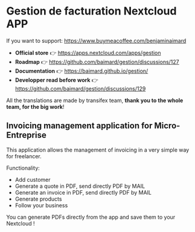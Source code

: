 # Gestion de facturation Nextcloud APP

If you want to support: https://www.buymeacoffee.com/benjaminaimard

* **Official store** 👉 https://apps.nextcloud.com/apps/gestion
* **Roadmap**   👉 https://github.com/baimard/gestion/discussions/127
* **Documentation** 👉 https://baimard.github.io/gestion/
* **Developper read before work** 👉 https://github.com/baimard/gestion/discussions/129

All the translations are made by transifex team, **thank you to the whole team, for the big work**!

## Invoicing management application for Micro-Entreprise

This application allows the management of invoicing in a very simple way for freelancer.

Functionality:

* Add customer
* Generate a quote in PDF, send directly PDF by MAIL
* Generate an invoice in PDF, send directly PDF by MAIL
* Generate products
* Follow your business

You can generate PDFs directly from the app and save them to your Nextcloud !
